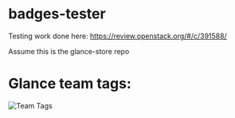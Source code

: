 # badges-tester

Testing work done here: https://review.openstack.org/#/c/391588/

Assume this is the glance-store repo

# Glance team tags:

![Team Tags](team-badges)

[team-badges]: http://docs-draft.openstack.org/88/391588/5/check/gate-governance-docs-ubuntu-xenial/d2e8473//doc/build/html/badges/glance.svg
